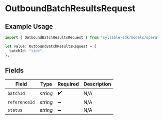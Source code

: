 # OutboundBatchResultsRequest

## Example Usage

```typescript
import { OutboundBatchResultsRequest } from "syllable-sdk/models/operations";

let value: OutboundBatchResultsRequest = {
  batchId: "<id>",
};
```

## Fields

| Field              | Type               | Required           | Description        |
| ------------------ | ------------------ | ------------------ | ------------------ |
| `batchId`          | *string*           | :heavy_check_mark: | N/A                |
| `referenceId`      | *string*           | :heavy_minus_sign: | N/A                |
| `status`           | *string*           | :heavy_minus_sign: | N/A                |